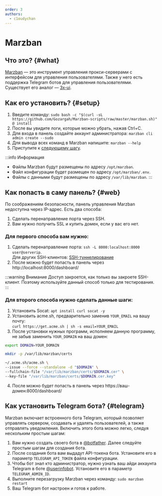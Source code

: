 ```yaml
---
order: 3
authors:
  - c1oudychan
---
```


# Marzban

## Что это? {#what}

[Marzban](https://gozargah.github.io/marzban/ru/) — это инструмент управления прокси-серверами с интерфейсом для управления пользователями. Также у него есть поддержка Telegram ботов для управления пользователями.
Существует его аналог — [3x-ui](3x-ui).

## Как его установить? {#setup}

1. Введите команду: `sudo bash -c "$(curl -sL https://github.com/Gozargah/Marzban-scripts/raw/master/marzban.sh)" @ install`
2. После вы увидите логи, которые можно убрать, нажав Ctrl+C.
3. Для входа в панель создайте аккаунт администратора: `marzban cli admin create --sudo`
4. Для вывода всех команд в Marzban напишите: `marzban --help`
5. Приступите к [следующему шагу](#web).

:::info Информация

- Файлы Marzban будут размещены по адресу `/opt/marzban`.
- Файл конфигурации будет размещен по адресу `/opt/marzban/.env`.
- Файлы с данными будут размещены по адресу `/var/lib/marzban`.
:::

## Как попасть в саму панель? {#web}

По соображениям безопасности, панель управления Marzban недоступна через IP-адрес. Есть два способа:

1. Сделать перенаправление порта через SSH.
2. Вам нужно получить SSL и купить домен, если у вас его нет.

### Для первого способа вам нужно:

1. Сделать перенаправление порта: `ssh -L 8000:localhost:8000 user@serverip`. \
   Для других SSH-клиентов: [SSH-туннелирование](/vds/sshtunnel)
2. После можно будет попасть в панель через http://localhost:8000/dashboard/

:::warning Внимание
Доступ закроется, как только вы закроете SSH-клиент. Поэтому используйте данный способ только для тестирования.
:::

### Для второго способа нужно сделать данные шаги:

1. Установить Socat: `apt install curl socat -y`
2. Установить acme.sh, предварительно заменив `YOUR_EMAIL` на вашу почту: \
   `curl https://get.acme.sh | sh -s email=YOUR_EMAIL`
3. После установки нужных программ, исполняем данную программу, не забыв заменить `YOUR_DOMAIN` на ваш домен:

```bash
export DOMAIN=YOUR_DOMAIN

mkdir -p /var/lib/marzban/certs

~/.acme.sh/acme.sh \
--issue --force --standalone -d "$DOMAIN" \
--fullchain-file "/var/lib/marzban/certs/$DOMAIN.cer" \
--key-file "/var/lib/marzban/certs/$DOMAIN.cer.key"
```

4. После можно будет попасть в панель через https://ваш-домен:8000/dashboard/

## Как установить Telegram бота? {#telegram}

Marzban включает встроенного бота Telegram, который позволяет управлять сервером, создавать и удалять пользователей, а также отправлять уведомления. Включить этого бота можно легко, следуя нескольким простым шагам:

1. Вам нужно создать своего бота в [@botfather](https://t.me/botfather). Далее следуйте простым шагам для создания бота.
2. После создания бота вам выдадут API-токена бота. Установите его в параметр `TELEGRAM_API_TOKEN` файла конфигурации.
3. Чтобы бот знал кто администратор, нужно узнать ваш айди аккаунта Telegram в боте [@userinfobot](https://t.me/userinfobot). Установите его в параметр `TELEGRAM_ADMIN_ID`.
4. Выполните перезагрузку Marzban через команду: `sudo marzban restart`
5. Ваш Telegram бот настроен и готов к работе.
